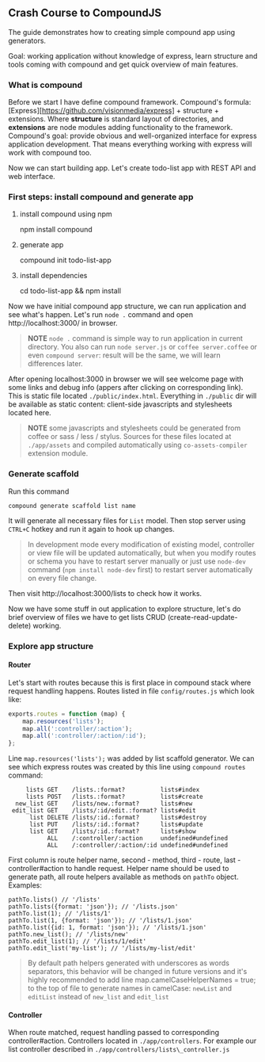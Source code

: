 ## Crash Course to CompoundJS

The guide demonstrates how to creating simple compound app using generators. 

Goal: working application without knowledge of express, learn
structure and tools coming with compound and get quick overview of main features.

### What is compound

Before we start I have define compound framework. Compound's formula:
[Express][https://github.com/visionmedia/express] + structure + extensions. Where **structure** is standard
layout of directories, and **extensions** are node modules adding functionality to
the framework. Compound's goal: provide obvious and well-organized interface for
express application development. That means everything working with express will
work with compound too.

Now we can start building app. Let's create todo-list app with REST API and web
interface.

### First steps: install compound and generate app

1. install compound using npm

    npm install compound

2. generate app

    compound init todo-list-app

3. install dependencies

    cd todo-list-app && npm install

Now we have initial compound app structure, we can run application and see
what's happen. Let's run `node .` command and open http://localhost:3000/ in
browser.

> **NOTE** `node .` command is simple way to run application in current
> directory. You also can run `node server.js` or `coffee server.coffee` or even
> `compound server`: result will be the same, we will learn differences later.

After opening localhost:3000 in browser we will see welcome page with some links
and debug info (appers after clicking on corresponding link). This is static
file located `./public/index.html`. Everything in `./public` dir will be
available as static content: client-side javascripts and stylesheets located here.

> **NOTE** some javascripts and stylesheets could be generated from coffee or
> sass / less / stylus. Sources for these files located at `./app/assets` and
> compiled automatically using `co-assets-compiler` extension module.

### Generate scaffold

Run this command

    compound generate scaffold list name

It will generate all necessary files for `List` model. Then stop server using
`CTRL+C` hotkey and run it again to hook up changes.

> In development mode every modification of existing model, controller or view 
> file will be updated automatically, but when you modify routes or schema you
> have to restart server manually or just use `node-dev` command (`npm install
> node-dev` first) to restart server automatically on every file change.

Then visit http://localhost:3000/lists to check how it works.

Now we have some stuff in out application to explore structure, let's do brief
overview of files we have to get lists CRUD (create-read-update-delete) working.

### Explore app structure

#### Router

Let's start with routes because this is first place in compound stack where
request handling happens. Routes listed in file `config/routes.js` which look
like:

```javascript
exports.routes = function (map) {
    map.resources('lists');
    map.all(':controller/:action');
    map.all(':controller/:action/:id');
};
```

Line `map.resources('lists');` was added by list scaffold generator. We can see
which express routes was created by this line using `compound routes` command:

```text
     lists GET    /lists.:format?          lists#index
     lists POST   /lists.:format?          lists#create
  new_list GET    /lists/new.:format?      lists#new
 edit_list GET    /lists/:id/edit.:format? lists#edit
      list DELETE /lists/:id.:format?      lists#destroy
      list PUT    /lists/:id.:format?      lists#update
      list GET    /lists/:id.:format?      lists#show
           ALL    /:controller/:action     undefined#undefined
           ALL    /:controller/:action/:id undefined#undefined
```

First column is route helper name, second - method, third - route, last -
controller#action to handle request. Helper name should be used to generate
path, all route helpers available as methods on `pathTo` object. Examples:

    pathTo.lists() // '/lists'
    pathTo.lists({format: 'json'}); // '/lists.json'
    pathTo.list(1); // '/lists/1'
    pathTo.list(1, {format: 'json'}); // '/lists/1.json'
    pathTo.list({id: 1, format: 'json'}); // '/lists/1.json'
    pathTo.new_list(); // '/lists/new'
    pathTo.edit_list(1); // '/lists/1/edit'
    pathTo.edit_list('my-list'); // '/lists/my-list/edit'

> By default path helpers generated with underscores as words separators, this
> behavior will be changed in future versions and it's highly recommended to add
> line map.camelCaseHelperNames = true; to the top of file to generate names in
> camelCase: `newList` and `editList` instead of `new_list` and `edit_list`

#### Controller

When route matched, request handling passed to corresponding controller#action.
Controllers located in `./app/controllers`. For example our list controller
described in `./app/controllers/lists\_controller.js`

